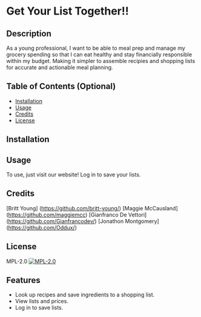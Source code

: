 # Get Your List Together!!

## Description

As a young professional, I want to be able to meal prep and manage my grocery spending so that I can eat healthy and stay financially responsible within my budget. Making it simpler to assemble recipies and shopping lists for accurate and actionable meal planning.

## Table of Contents (Optional)

- [Installation](#installation)
- [Usage](#usage)
- [Credits](#credits)
- [License](#license)

## Installation



## Usage

To use, just visit our website!
Log in to save your lists.


## Credits
[Britt Young] (https://github.com/britt-young/)
[Maggie McCausland] (https://github.com/maggiemcc)
[Gianfranco De Vettori] (https://github.com/Gianfrancodev/)
[Jonathon Montgomery] (https://github.com/Oddux/)

## License

MPL-2.0
[![MPL-2.0](https://img.shields.io/badge/license-MPL-2.0-blue.svg)](https://opensource.org/licenses/MPL-2.0)

## Features

- Look up recipes and save ingredients to a shopping list.
- View lists and prices.
- Log in to save lists.